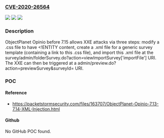 ### [CVE-2020-26564](https://cve.mitre.org/cgi-bin/cvename.cgi?name=CVE-2020-26564)
![](https://img.shields.io/static/v1?label=Product&message=n%2Fa&color=blue)
![](https://img.shields.io/static/v1?label=Version&message=n%2Fa&color=blue)
![](https://img.shields.io/static/v1?label=Vulnerability&message=n%2Fa&color=brighgreen)

### Description

ObjectPlanet Opinio before 7.15 allows XXE attacks via three steps: modify a .css file to have <!ENTITY content, create a .xml file for a generic survey template (containing a link to this .css file), and import this .xml file at the survey/admin/folderSurvey.do?action=viewImportSurvey['importFile'] URI. The XXE can then be triggered at a admin/preview.do?action=previewSurvey&surveyId= URI.

### POC

#### Reference
- https://packetstormsecurity.com/files/163707/ObjectPlanet-Opinio-7.13-7.14-XML-Injection.html

#### Github
No GitHub POC found.

